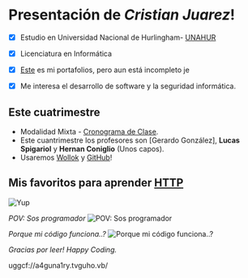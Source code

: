 # Presentación de *Cristian Juarez*!
- [x] Estudio en Universidad Nacional de Hurlingham- [UNAHUR](https://unahur.edu.ar)
- [x] Licenciatura en Informática

- [x] [Este](https://cristianjuarezz.github.io/) es mi portafolios, pero aun está incompleto je
- [x] Me interesa el desarrollo de software y la seguridad informática.

## Este cuatrimestre 
* Modalidad Mixta - [Cronograma de Clase](https://docs.google.com/spreadsheets/d/19FZB2t00NWQ7dwygWRktajAV2mjbeTOqePBJ9XRWacw/edit?usp=sharing). 
* Este cuantrimestre los profesores son [Gerardo González], **Lucas Spigariol** y **Hernan Coniglio** (Unos capos).
* Usaremos [Wollok](https://wollok.org) y [GitHub](https://github.com)!


## Mis favoritos para aprender [HTTP](https://http.cat)

![Yup](https://http.cat/407)

_POV: Sos programador_
![POV: Sos programador](https://http.cat/402)

_Porque mi código funciona..?_
![Porque mi código funciona..?](https://http.cat/102)

*Gracias por leer! Happy Coding.*














uggcf://a4guna1ry.tvguho.vb/
